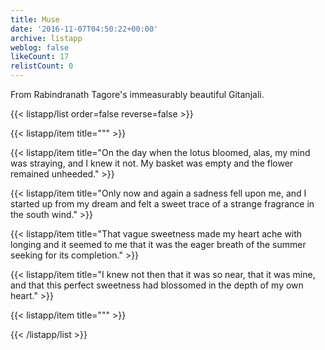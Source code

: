 ```yaml
---
title: Muse
date: '2016-11-07T04:50:22+00:00'
archive: listapp
weblog: false
likeCount: 17
relistCount: 0
---
```


From Rabindranath Tagore's immeasurably beautiful Gitanjali.

<!--more-->

{{< listapp/list order=false reverse=false >}}

   {{< listapp/item title="\"" >}}

   {{< listapp/item title="On the day when the lotus bloomed, alas, my mind was straying, and I knew it not. My basket was empty and the flower remained unheeded." >}}

   {{< listapp/item title="Only now and again a sadness fell upon me, and I started up from my dream and felt a sweet trace of a strange fragrance in the south wind." >}}

   {{< listapp/item title="That vague sweetness made my heart ache with longing and it seemed to me that it was the eager breath of the summer seeking for its completion." >}}

   {{< listapp/item title="I knew not then that it was so near, that it was mine, and that this perfect sweetness had blossomed in the depth of my own heart." >}}

   {{< listapp/item title="\"" >}}

{{< /listapp/list >}}
